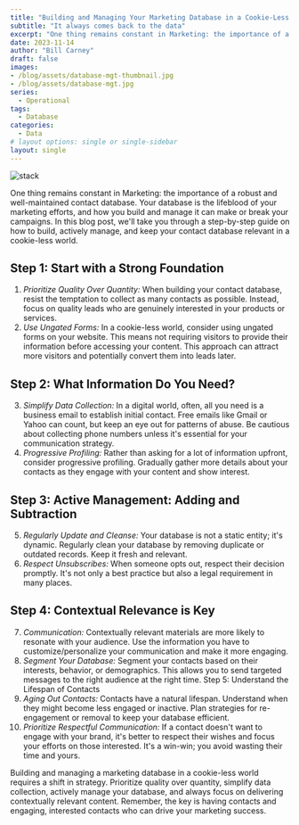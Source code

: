 ```yaml
---
title: "Building and Managing Your Marketing Database in a Cookie-Less World"
subtitle: "It always comes back to the data"
excerpt: "One thing remains constant in Marketing: the importance of a robust and well-maintained contact database. Your database is the lifeblood of your marketing efforts, and how you build and manage it can make or break your campaigns."
date: 2023-11-14
author: "Bill Carney"
draft: false
images:
- /blog/assets/database-mgt-thumbnail.jpg
- /blog/assets/database-mgt.jpg
series:
  - Operational
tags:
  - Database
categories:
  - Data
# layout options: single or single-sidebar
layout: single
---
```


![stack](/blog/assets/database-mgt.jpg)

One thing remains constant in Marketing: the importance of a robust and well-maintained contact database. Your database is the lifeblood of your marketing efforts, and how you build and manage it can make or break your campaigns. In this blog post, we'll take you through a step-by-step guide on how to build, actively manage, and keep your contact database relevant in a cookie-less world.

## Step 1: Start with a Strong Foundation
1. *Prioritize Quality Over Quantity:* When building your contact database, resist the temptation to collect as many contacts as possible. Instead, focus on quality leads who are genuinely interested in your products or services.
2. *Use Ungated Forms:* In a cookie-less world, consider using ungated forms on your website. This means not requiring visitors to provide their information before accessing your content. This approach can attract more 
visitors and potentially convert them into leads later.

## Step 2: What Information Do You Need?
3. *Simplify Data Collection:* In a digital world, often, all you need is a business email to establish initial contact. Free emails like Gmail or Yahoo can count, but keep an eye out for patterns of abuse. Be cautious about collecting phone numbers unless it's essential for your communication strategy.
4. *Progressive Profiling:* Rather than asking for a lot of information upfront, consider progressive profiling. Gradually gather more details about your contacts as they engage with your content and show interest.

## Step 3: Active Management: Adding and Subtraction
5. *Regularly Update and Cleanse:* Your database is not a static entity; it's dynamic. Regularly clean your database by removing duplicate or outdated records. Keep it fresh and relevant.
6. *Respect Unsubscribes:* When someone opts out, respect their decision promptly. It's not only a best practice but also a legal requirement in many places.

## Step 4: Contextual Relevance is Key
7. *Communication:* Contextually relevant materials are more likely to resonate with your audience. Use the information you have to customize/personalize your communication and make it more engaging.
8. *Segment Your Database:* Segment your contacts based on their interests, behavior, or demographics. This allows you to send targeted messages to the right audience at the right time.
Step 5: Understand the Lifespan of Contacts
9. *Aging Out Contacts:* Contacts have a natural lifespan. Understand when they might become less engaged or inactive. Plan strategies for re-engagement or removal to keep your database efficient.
10. *Prioritize Respectful Communication:* If a contact doesn't want to engage with your brand, it's better to respect their wishes and focus your efforts on those interested. It's a win-win; you avoid wasting their time and yours.

Building and managing a marketing database in a cookie-less world requires a shift in strategy. Prioritize quality over quantity, simplify data collection, actively manage your database, and always focus on delivering contextually relevant content. Remember, the key is having contacts and engaging, interested contacts who can drive your marketing success.
